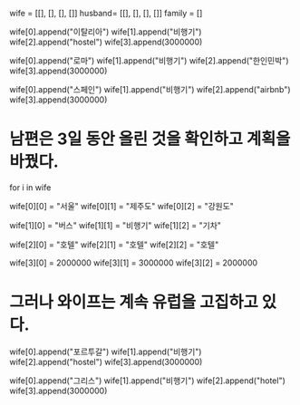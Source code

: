 wife = [[], [], [], []]
husband= [[], [], [], []]
family = []

wife[0].append("이탈리아")
wife[1].append("비행기")
wife[2].append("hostel")
wife[3].append(3000000)

wife[0].append("로마")
wife[1].append("비행기")
wife[2].append("한인민박")
wife[3].append(3000000)

wife[0].append("스페인")
wife[1].append("비행기")
wife[2].append("airbnb")
wife[3].append(3000000)

#  남편은 3일 동안 올린 것을 확인하고 계획을 바꿨다.
for i in wife



wife[0][0] = "서울"
wife[0][1] = "제주도"
wife[0][2] = "강원도"

wife[1][0] = "버스"
wife[1][1] = "비행기"
wife[1][2] = "기차"

wife[2][0] = "호텔"
wife[2][1] = "호텔"
wife[2][2] = "호텔"

wife[3][0] = 2000000
wife[3][1] = 3000000
wife[3][2] = 2000000

# 그러나 와이프는 계속 유럽을 고집하고 있다. 
wife[0].append("포르투갈")
wife[1].append("비행기")
wife[2].append("hostel")
wife[3].append(3000000)

wife[0].append("그리스")
wife[1].append("비행기")
wife[2].append("hotel")
wife[3].append(3000000)
